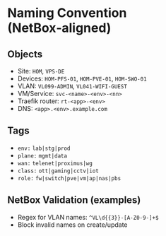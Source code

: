 # Naming Convention (NetBox‑aligned)

## Objects
- Site: `HOM`, `VPS-DE`
- Devices: `HOM-PFS-01`, `HOM-PVE-01`, `HOM-SWO-01`
- VLAN: `VL099-ADMIN`, `VL041-WIFI-GUEST`
- VM/Service: `svc-<name>-<env>-<nn>`
- Traefik router: `rt-<app>-<env>`
- DNS: `<app>.<env>.example.com`

## Tags
- `env:` `lab|stg|prod`
- `plane:` `mgmt|data`
- `wan:` `telenet|proximus|wg`
- `class:` `ott|gaming|cctv|iot`
- `role:` `fw|switch|pve|vm|ap|nas|pbs`

## NetBox Validation (examples)
- Regex for VLAN names: `^VL\d{{3}}-[A-Z0-9-]+$`
- Block invalid names on create/update
